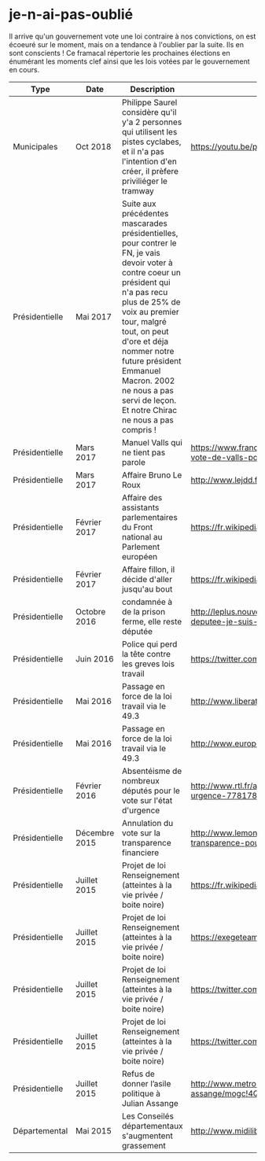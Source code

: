 # je-n-ai-pas-oublié

Il arrive qu'un gouvernement vote une loi contraire à nos convictions, on est écoeuré sur le moment, mais on a tendance à l'oublier par la suite. Ils en sont conscients ! Ce framacal répertorie les prochaines élections en énumérant les moments clef ainsi que les lois votées par le gouvernement en cours.

Type | Date | Description | Liens
--- | --- | --- | ---
Municipales | Oct 2018 | Philippe Saurel considère qu'il y'a 2 personnes qui utilisent les pistes cyclabes, et il n'a pas l'intention d'en créer, il prèfere priviliéger le tramway | https://youtu.be/pbG00kJqD1Q?t=76
Présidentielle | Mai 2017 | Suite aux précédentes mascarades présidentielles, pour contrer le FN, je vais devoir voter à contre coeur un président qui n'a pas recu plus de 25% de voix au premier tour, malgré tout, on peut d'ore et déja nommer notre future président Emmanuel Macron. 2002 ne nous a pas servi de leçon. Et notre Chirac ne nous a pas compris !
Présidentielle | Mars 2017 | Manuel Valls qui ne tient pas parole | https://www.francebleu.fr/infos/politique/trahison-homme-sans-honneur-minable-vives-reactions-gauche-sur-le-vote-de-valls-pour-macron-1490778160
Présidentielle | Mars 2017 | Affaire Bruno Le Roux | http://www.lejdd.fr/Politique/Les-cinq-questions-que-pose-l-affaire-Bruno-Le-Roux-855815
Présidentielle | Février 2017 | Affaire des assistants parlementaires du Front national au Parlement européen | https://fr.wikipedia.org/wiki/Affaire_des_assistants_parlementaires_du_Front_national_au_Parlement_europ%C3%A9en
Présidentielle | Février 2017 | Affaire fillon, il décide d'aller jusqu'au bout | https://fr.wikipedia.org/wiki/Affaire_Fillon
Présidentielle | Octobre 2016 | condamnée à de la prison ferme, elle reste députée | http://leplus.nouvelobs.com/contribution/1364769-sylvie-andrieux-condamnee-a-de-la-prison-ferme-elle-reste-deputee-je-suis-scandalisee.html
Présidentielle | Juin 2016 | Police qui perd la tête contre les greves lois travail | https://twitter.com/Nikos_Los/status/743607951328436224
Présidentielle | Mai 2016 | Passage en force de la loi travail via le 49.3 | http://www.liberation.fr/france/2016/05/10/que-risque-le-gouvernement-avec-le-493_1451682
Présidentielle | Mai 2016 | Passage en force de la loi travail via le 49.3 | http://www.europe1.fr/politique/493-un-coup-de-force-qui-va-couter-cher-2741482
Présidentielle | Février 2016 | Absentéisme de nombreux députés pour le vote sur l'état d'urgence | http://www.rtl.fr/actu/politique/reforme-constitutionnelle-441-deputes-absents-pour-le-vote-sur-l-etat-d-urgence-7781780246
Présidentielle | Décembre 2015 | Annulation du vote sur la transparence financiere | http://www.lemonde.fr/les-decodeurs/reactions/2015/12/17/fiscalite-bercy-ecarte-le-projet-d-une-plus-grande-transparence-pour-les-grandes-entreprises_4834270_4355770.html
Présidentielle | Juillet 2015 | Projet de loi Renseignement (atteintes à la vie privée / boite noire) | https://fr.wikipedia.org/wiki/Loi_relative_au_renseignement
Présidentielle | Juillet 2015 | Projet de loi Renseignement (atteintes à la vie privée / boite noire) | https://exegeteamateur.github.io/
Présidentielle | Juillet 2015 | Projet de loi Renseignement (atteintes à la vie privée / boite noire) | https://twitter.com/jesuislibre/status/595612512726478848
Présidentielle | Juillet 2015 | Projet de loi Renseignement (atteintes à la vie privée / boite noire) | https://twitter.com/ronniegarcia/status/592396941868294144
Présidentielle | Juillet 2015 | Refus de donner l’asile politique à Julian Assange | http://www.metronews.fr/info/wikileaks-la-france-rejette-la-demande-d-asile-de-julian-assange/mogc!4QDL43jw7cHPI/
Départemental | Mai 2015 | Les Conseilés départementaux s'augmentent grassement | http://www.midilibre.fr/2015/05/05/pourquoi-les-elus-ont-ete-augmentes,1157442.php
